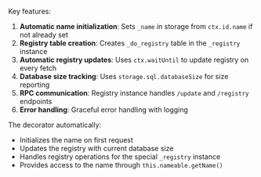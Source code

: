 Key features:

1. **Automatic name initialization**: Sets `_name` in storage from `ctx.id.name` if not already set
2. **Registry table creation**: Creates `_do_registry` table in the `_registry` instance
3. **Automatic registry updates**: Uses `ctx.waitUntil` to update registry on every fetch
4. **Database size tracking**: Uses `storage.sql.databaseSize` for size reporting
5. **RPC communication**: Registry instance handles `/update` and `/registry` endpoints
6. **Error handling**: Graceful error handling with logging

The decorator automatically:

- Initializes the name on first request
- Updates the registry with current database size
- Handles registry operations for the special `_registry` instance
- Provides access to the name through `this.nameable.getName()`
